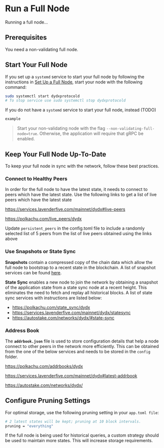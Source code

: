 # Run a Full Node

Running a full node...

<!-- move this to set up a full node
### Save your Chain ID in `dydxprotocold` config

Save the [chain-id](../infrastructure_providers-network/network_constants.mdx#chain-id). This will make it so you do not have to manually pass in the chain-id flag for every CLI command.

```bash
dydxprotocold config chain-id $CHAIN_ID
``` -->

<!-- covered in setup, not part of running
### Getting a Snapshot

See [snapshot service](../infrastructure_providers-network/resources.mdx#snapshot-service). -->

## Prerequisites

You need a non-validating full node.

## Start Your Full Node

If you set up a `systemd` service to start your full node by following the instructions in [Set Up a Full Node](../infrastructure_providers-validators/how_to_set_up_full_node), start your node with the following command:
```bash
sudo systemctl start dydxprotocold
# To stop service use sudo systemctl stop dydxprotocold
```

If you do not have a `systemd` service to start your full node, instead (TODO)

```bash
example
```

> Start your non-validating node with the flag
`--non-validating-full-node=true`. Otherwise, the application will require that gRPC be enabled.

## Keep Your Full Node Up-To-Date

To keep your full node in sync with the network, follow these best practices.

### Connect to Healthy Peers
In order for the full node to have the latest state, it needs to connect to peers which have the latest state. Use the following links to get a list of live peers which have the latest state

https://services.lavenderfive.com/mainnet/dydx#live-peers

https://polkachu.com/live_peers/dydx

Update `persistent_peers`  in the config.toml file to include a randomly selected list of 5 peers from the list of live peers obtained using the links above

### Use Snapshots or State Sync

**Snapshots** contain a compressed copy of the chain data which allow the full node to bootstrap to a recent state in the blockchain. A list of snapshot services can be found [here](../infrastructure_providers-network/resources.mdx#snapshot-service).

**State Sync** enables a new node to join the network by obtaining a snapshot of the application state from a state sync node at a recent height. This eliminates the need to fetch and replay all historical blocks. A list of state sync services with instructions are listed below:
- https://polkachu.com/state_sync/dydx
- https://services.lavenderfive.com/mainnet/dydx/statesync
- https://autostake.com/networks/dydx/#state-sync

### Address Book
The **`addrbook.json`** file is used to store configuration details that help a node connect to other peers in the network more efficiently. This can be obtained from the one of the below services and needs to be stored in the `config` folder.

https://polkachu.com/addrbooks/dydx

https://services.lavenderfive.com/mainnet/dydx#latest-addrbook

https://autostake.com/networks/dydx/

## Configure Pruning Settings
For optimal storage, use the following pruning setting in your `app.toml file`:

```bash
# 2 latest states will be kept; pruning at 10 block intervals.
pruning = "everything"
```

If the full node is being used for historical queries, a custom strategy should be used to maintain more states. This will increase storage requirements.
